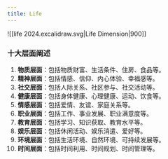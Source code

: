 ```yaml
---
title: Life
---
```


![[life 2024.excalidraw.svg|Life Dimension|900]]
### 十大层面阐述

1. **物质层面**：包括物质财富、生活条件、住房、食品等。
2. **精神层面**：包括情感、信仰、内心体验、幸福感等。
3. **社交层面**：包括人际关系、社区参与、社交活动等。
4. **健康层面**：包括身体健康、心理健康、运动、饮食等。
5. **情感层面**：包括爱情、友谊、家庭关系等。
6. **职业层面**：包括工作、事业发展、职业满意度等。
7. **教育层面**：包括学习、知识获取、教育水平等。
8. **娱乐层面**：包括休闲活动、娱乐消遣、爱好等。
9. **环境层面**：包括生活环境、自然环境、可持续发展等。
10. **时间层面**：包括时间利用、时间规划、时间管理等。
